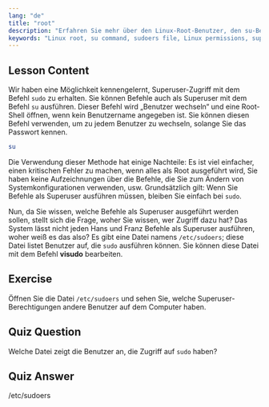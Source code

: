 ```yaml
---
lang: "de"
title: "root"
description: "Erfahren Sie mehr über den Linux-Root-Benutzer, den su-Befehl und die Datei /etc/sudoers. Verstehen Sie Superuser-Zugriff und Berechtigungen in Linux mit diesem Anfängerleitfaden."
keywords: "Linux root, su command, sudoers file, Linux permissions, superuser, Linux tutorial, Anfängerleitfaden"
---
```


## Lesson Content

Wir haben eine Möglichkeit kennengelernt, Superuser-Zugriff mit dem Befehl `sudo` zu erhalten. Sie können Befehle auch als Superuser mit dem Befehl `su` ausführen. Dieser Befehl wird „Benutzer wechseln“ und eine Root-Shell öffnen, wenn kein Benutzername angegeben ist. Sie können diesen Befehl verwenden, um zu jedem Benutzer zu wechseln, solange Sie das Passwort kennen.

```bash
su
```

Die Verwendung dieser Methode hat einige Nachteile: Es ist viel einfacher, einen kritischen Fehler zu machen, wenn alles als Root ausgeführt wird, Sie haben keine Aufzeichnungen über die Befehle, die Sie zum Ändern von Systemkonfigurationen verwenden, usw. Grundsätzlich gilt: Wenn Sie Befehle als Superuser ausführen müssen, bleiben Sie einfach bei `sudo`.

Nun, da Sie wissen, welche Befehle als Superuser ausgeführt werden sollen, stellt sich die Frage, woher Sie wissen, wer Zugriff dazu hat? Das System lässt nicht jeden Hans und Franz Befehle als Superuser ausführen, woher weiß es das also? Es gibt eine Datei namens `/etc/sudoers`; diese Datei listet Benutzer auf, die `sudo` ausführen können. Sie können diese Datei mit dem Befehl **visudo** bearbeiten.

## Exercise

Öffnen Sie die Datei `/etc/sudoers` und sehen Sie, welche Superuser-Berechtigungen andere Benutzer auf dem Computer haben.

## Quiz Question

Welche Datei zeigt die Benutzer an, die Zugriff auf `sudo` haben?

## Quiz Answer

/etc/sudoers
